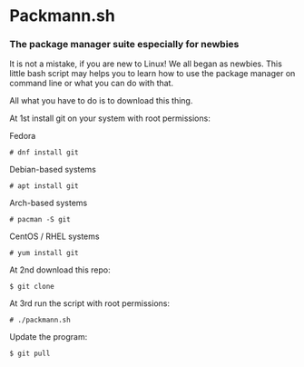 <p><h1>Packmann.sh</h1></p>
<p><h3>The package manager suite especially for newbies</h3></p>
<p>It is not a mistake, if you are new to Linux! We all began as newbies. This little bash script may helps you to learn how to use the package manager on command line or what you can do with that.</p>

<p>All what you have to do is to download this thing.</p>
<p>At 1st install git on your system with root permissions:</p>

<p>Fedora</p>
<p><code># dnf install git</code></p>
<p>Debian-based systems</p>
<p><code># apt install git</code></p>
<p>Arch-based systems</p>
<p><code># pacman -S git</code></p>
<p>CentOS / RHEL systems</p>
<p><code># yum install git</code></p>


<p>At 2nd download this repo:</p>
<p><code>$ git clone </code></p>

<p>At 3rd run the script with root permissions:</p>
<p><code># ./packmann.sh</code></p>

<p>Update the program:</p>
<p><code>$ git pull</code></p>

